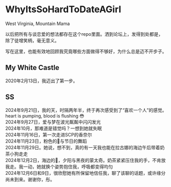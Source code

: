 # WhyItsSoHardToDateAGirl

West Virginia, Mountain Mama

以后把所有与谈恋爱的想法都存在这个repo里面。洒到论坛上，发得到处都是，除了徒增笑柄，毫无意义。

写在这里，也能有效地回顾我究竟哪些方面做得不够好，为什么总是迈不开步子。

## My White Castle

2020年2月13日，我迈出了第一步。

## SS

2024年9月21日，我的天，时隔两年半，终于再次感受到了“喜欢一个人”的感觉。heart is pumping, blood is flushing 😳  
2024年9月27日，爱与梦在波光粼粼中闪闪发光  
2024年10月，那难道是错觉吗？一想到她就失眠  
2024年11月16日，第一次走进SCP的香奈尔  
2024年11月23日，粉色的🎈与节日的舞蹈  
2024年11月29日。她说，想不到，真的有一天我也能在拉古娜的海边午后带着奶茶小狗走走  
2024年12月2日，海边的🎄，夕阳与黑夜的蒙太奇。奶茶紧紧压住我的手，不肯放我走。我一动，她就换个姿势抱住我，呼吸都变得均匀  
2024年12月6日和9日，很欣慰她有所保留地信任我，聊了该聊的话题，或许缘分尚未到来。谢谢你，彤。
